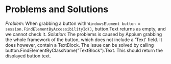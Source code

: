 # Problems and Solutions

*Problem*: When grabbing a button with `WindowsElement button = session.FindElementByAccessibilityId()`, button.Text returns as empty, and we cannot check it. </t>
*Solution*: The problems is caused by Appium grabbing the whole framework of the button, which does not include a 'Text' field. It does however, contain a TextBlock. The issue can be solved by calling button.FindElementByClassName("TextBlock").Text. This should return the displayed button text.
